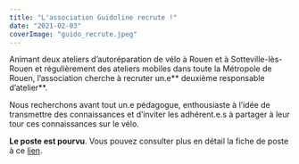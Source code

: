 ```yaml
---
title: "L'association Guidoline recrute !"
date: "2021-02-03"
coverImage: "guido_recrute.jpeg"
---
```


Animant deux ateliers d’autoréparation de vélo à Rouen et à Sotteville-lès-Rouen et régulièrement des ateliers mobiles dans toute la Métropole de Rouen, l’association cherche à recruter un.e** deuxième responsable d’atelier**.

Nous recherchons avant tout un.e pédagogue, enthousiaste à l’idée de transmettre des connaissances et d’inviter les adhérent.e.s à partager à leur tour ces connaissances sur le vélo.

**Le poste est pourvu**. Vous pouvez consulter plus en détail la fiche de poste à ce [lien](https://drive.google.com/file/d/1nY7929tSY5FVxtLbhONw0eGPrO00Hf6R/view?usp=sharing).
